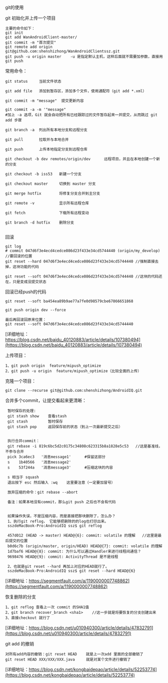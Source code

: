 
git的使用

git 初始化并上传一个项目
```
主要的命令如下：
git init
git add WanAndroidClient-master/
git commit -m "首次提交"
git remote add origin git@github.com:shenshizhong/WanAndroidClientssz.git
git push -u origin master    -u 是指定默认主机，这样后面就不需要加参数，直接用git push
```
常用命令：
```
git status     当前文件状态

git add file   添加到暂存区，添加多个文件，使用通配符（git add *.xml）

git commit -m "message"  提交更新内容

git commit -a -m '"message"   
#加上 -a 选项，Git 就会自动把所有已经跟踪过的文件暂存起来一并提交，从而跳过 git add 步骤

git branch -a  列出所有本地分支和远程分支

git pull       拉取并与本地合并

git push       上传本地指定分支到远程仓库

git checkout -b dev remotes/origin/dev      远程项目，并且在本地创建一个新的分支

git checkout -b iss53   新建一个分支

git checkout master     切换到 master 分支

git merge hotfix        将修复分支合并到主分支

git remote -v           显示所有远程仓库

git fetch               下载所有远程变动

git branch -d hotfix    删除分支


```

回滚
```
git log
# commit 047d6f3e4ecd4cedce086d23f433e34cd5744440 (origin/my_develop) //要回滚的位置
git reset --hard 047d6f3e4ecd4cedce086d23f433e34cd5744440 //强制直接去掉，这块功能的代码

git reset --soft 047d6f3e4ecd4cedce086d23f433e34cd5744440 //这块的代码还在，只是变成没提交状态

```

回滚已经push的代码
```
git reset --soft ba454ea89b9ae77a7fe0d98579cbe67866651868

git push origin dev --force

最后再回滚回原来位置：
git reset --soft 047d6f3e4ecd4cedce086d23f433e34cd5744440

```
[详细地址：https://blog.csdn.net/baidu_40120883/article/details/107380494](https://blog.csdn.net/baidu_40120883/article/details/107380494)

上传项目： 
```
1、git push origin  feature/mipush_optimize
2、git push -u origin  feature/mipush_optimize（比较全面的上传）
```
克隆一个项目：
```
git clone --recurse git@github.com:shenshizhong/AndroidIQ.git
```

合并多个commit，让提交看起来更清晰：
```
 暂时保存的处理:
 git stash show    查看stash
 git stash         暂时保存
 git stash pop     返回保存前的状态（到上一次最新提交之后）
 
 
 执行合并commit：
 git rebase -i 819c6bc5d2c0175c34808c623315b8a1828e5c53   //这是基准线，不参与合并
 pick 3ca6ec3   '消息message1'      #保留这部分
 s    1b40566   '消息message2'
 s    53f244a   '消息message3'      #压缩这块的内容
 
 s 相当于 squash
 退出按下 esc 然后输入 :wq    这里要注意（一定要加冒号）

 放弃压缩的命令：git rebase --abort

 备注：如果本地没有commit，那么git push 之后也不会有代码


 如果操作失误，不是压缩内容，而是直接把那块删除了，怎么办？
 1、执行git reflog， 它能够把删除的的log也打印出来。
 sszdeMacBook-Pro:AndroidIQ ssz$ git reflog

 457d012 (HEAD -> master) HEAD@{6}: commit: volatile 的理解   //这里是最后提交的位置
 b0d6c7b (origin/master, origin/HEAD) HEAD@{7}: commit: volatile 的理解
 1d7baf6 HEAD@{8}: commit: 为什么可以通过Handler来进行线程间通信？
 9698476 HEAD@{9}: commit: ActivityThread 是不是线程

 2、也就是git reset --hard 再加上对应的HEAD就行了。
 sszdeMacBook-Pro:AndroidIQ ssz$ git reset --hard HEAD@{6}

```
[详细地址：https://segmentfault.com/a/1190000007748862](https://segmentfault.com/a/1190000007748862)

恢复删除的分支
```
1、git reflog 查看上一次 commit 的SHA1值
2、git branch recover_branch <sha1>    //这一步就是将要恢复的分支创建出来
3、直接checkout 就行了

```
[详细地址：https://blog.csdn.net/u010940300/article/details/47832791](https://blog.csdn.net/u010940300/article/details/47832791)

git add 的撤销
```
对所有add内容的撤销：git reset HEAD    就是上一次add 里面的全部撤销了
git reset HEAD XXX/XXX/XXX.java     就是对某个文件进行撤销了
```
[详细地址：https://blog.csdn.net/kongbaidepao/article/details/52253774](https://blog.csdn.net/kongbaidepao/article/details/52253774)
